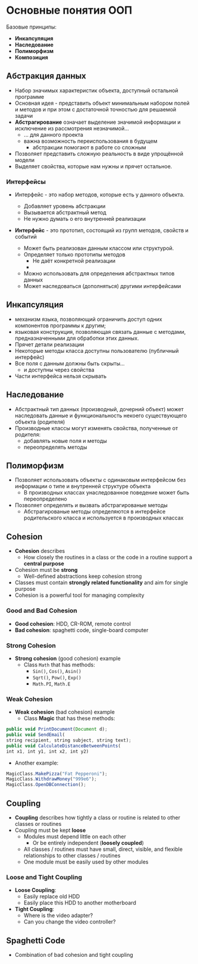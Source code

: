 # Основные понятия ООП

Базовые принципы:
- **Инкапсуляция**
- **Наследование**
- **Полиморфизм**
- **Композиция**


## Абстракция данных

- Набор значимых характеристик объекта, доступный остальной программе
- Основная идея - представить объект минимальным набором полей и методов и при этом с достаточной точностью для решаемой задачи
- **Абстрагирование**  означает выделение значимой информации и исключение из рассмотрения незначимой...
  - ... для данного проекта
  - важна возможность переиспользования в будущем
    - абстракции помогают в работе со сложным
- Позволяет представить сложную реальность в виде упрощённой модели
-   Выделяет свойства, которые нам нужны и прячет остальное.

### Интерфейсы

-  Интерфейс - это набор методов, которые есть у данного объекта.
    -  Добавляет уровень абстракции
    -   Вызывается абстрактный метод
    -   Не нужно думать о его внутренней реализации

-   **Интерфейс** - это прототип, состоящий из групп методов, свойств и событий
    - Может быть реализован данным классом или структурой.
    - Определяет только прототипы методов
        -   Не даёт конкретной реализации
        -
    - Можно использовать для определения абстрактных типов данных
    - Может наследоваться (дополняться) другими интерфейсами

## Инкапсуляция

- механизм языка, позволяющий ограничить доступ одних компонентов программы к другим;
- языковая конструкция, позволяющая связать данные с методами, предназначенными для обработки этих данных.
-  Прячет детали реализации
-  Некоторые методы класса доступны пользователю (публичный интерфейс)
-  Все поля с данным должны быть скрыты...
    -  и доступны через свойства
- Части интерфейса нельзя скрывать

## Наследование

- Абстрактный тип данных (производный, дочерний объект) может наследовать данные и функциональность некоего существующего объекта (родителя)
-   Производные классы могут изменять свойства, полученные от родителя:
    -   добавлять новые поля и методы
    -   переопределять методы

## Полиморфизм

- Позволяет использовать объекты с одинаковым интерфейсом без информации о типе и внутренней структуре объекта
    - В производных классах унаследованное поведение может быть переопределено
-   Позволяет определять и вызвать абстрагированые методы
    - Абстрагированые методы определяются в интерфейсе родительского класса и используется в производных классах

## Cohesion

-   **Cohesion**  describes
    -   How closely the routines in a class or the code in a routine support a  **central purpose**
-   Cohesion must be  **strong**
    -   Well-defined abstractions keep cohesion strong
-   Classes must contain  **strongly related functionality**  and aim for single purpose
-   Cohesion is a powerful tool for managing complexity

### Good and Bad Cohesion

- **Good cohesion**: HDD, CR-ROM, remote control
- **Bad cohesion**: spaghetti code, single-board computer

### Strong Cohesion

-   **Strong cohesion**  (good cohesion) example
    -   Class  `Math`  that has methods:
        -   `Sin()`,  `Cos()`,  `Asin()`
        -   `Sqrt()`,  `Pow()`,  `Exp()`
        -   `Math.PI`,  `Math.E`

### Weak Cohesion

-   **Weak cohesion**  (bad cohesion) example
    -   Class  **Magic**  that has these methods:

```js
public void PrintDocument(Document d);
public void SendEmail(
string recipient, string subject, string text);
public void CalculateDistanceBetweenPoints(
int x1, int y1, int x2, int y2)
```
-   Another example:
```js
MagicClass.MakePizza("Fat Pepperoni");
MagicClass.WithdrawMoney("999e6");
MagicClass.OpenDBConnection();
```

## Coupling

-   **Coupling**  describes how tightly a class or routine is related to other classes or routines
-   Coupling must be kept  **loose**
    -   Modules must depend little on each other
        -   Or be entirely independent (**loosely coupled**)
    -   All classes / routines must have small, direct, visible, and flexible relationships to other classes / routines
    -   One module must be easily used by other modules

### Loose and Tight Coupling

-   **Loose Coupling**:
    -   Easily replace old HDD
    -   Easily place this HDD
        to another motherboard
- **Tight Coupling**:
	- Where is the video adapter?
	- Can you change the video controller?

## Spaghetti Code

-   Combination of bad cohesion and tight coupling